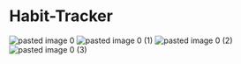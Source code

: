 ﻿# Habit-Tracker

![pasted image 0](https://user-images.githubusercontent.com/46479218/114366574-35368880-9b99-11eb-916c-fc9a6ad94dd0.png)
![pasted image 0 (1)](https://user-images.githubusercontent.com/46479218/114366650-441d3b00-9b99-11eb-8ef6-f153ba1bb5cf.png)
![pasted image 0 (2)](https://user-images.githubusercontent.com/46479218/114366900-834b8c00-9b99-11eb-8a78-e206b7211b24.png)
![pasted image 0 (3)](https://user-images.githubusercontent.com/46479218/114366841-73cc4300-9b99-11eb-8ff1-0b65a7ec723f.png)
